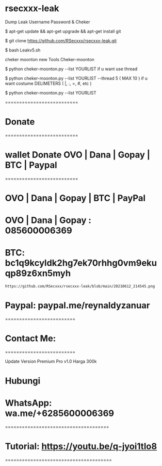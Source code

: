 # rsecxxx-leak
Dump Leak Username Password &amp; Cheker

$ apt-get update && apt-get upgrade && apt-get install git

$ git clone https://github.com/RSecxxx/rsecxxx-leak.git

$ bash Leakv5.sh

cheker moonton new Tools Cheker-moonton

$ python cheker-moonton.py --list YOURLIST
if u want use thread

$ python cheker-moonton.py --list YOURLIST --thread 5 ( MAX 10 )
if u want costume DELIMETERS ( |, :, =, #, etc )

$ python cheker-moonton.py --list YOURLIST 



==========================

# Donate

==========================

# wallet Donate OVO | Dana | Gopay | BTC | Paypal

==========================

# OVO | Dana | Gopay | BTC | PayPal

# OVO | Dana | Gopay : 085600006369

# BTC: bc1q9kcyldk2hg7ek70rhhg0vm9ekuqp89z6xn5myh

```
https://github.com/RSecxxx/rsecxxx-leak/blob/main/20210612_214545.png
```

# Paypal: paypal.me/reynaldyzanuar

=========================

# Contact Me:

=========================

Update Version 
Premium Pro v1.0
Harga 300k

# Hubungi 
# WhatsApp: wa.me/+6285600006369

=====================================

# Tutorial: https://youtu.be/q-jyoi1tlo8

======================================
